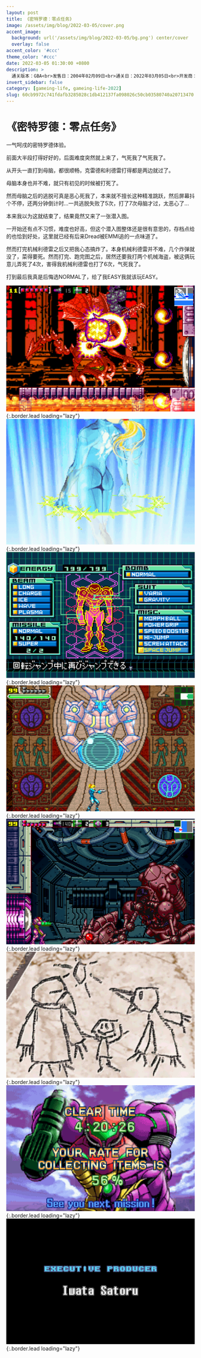 ```yaml
---
layout: post
title: 《密特罗德：零点任务》
image: /assets/img/blog/2022-03-05/cover.png
accent_image: 
  background: url('/assets/img/blog/2022-03-05/bg.png') center/cover
  overlay: false
accent_color: '#ccc'
theme_color: '#ccc'
date: 2022-03-05 01:30:00 +0800
description: >
  通关版本：GBA<br>发售日：2004年02月09日<br>通关日：2022年03月05日<br>开发商：Nintendo<br>发行商：Nintendo
invert_sidebar: false
category: [gameing-life, gameing-life-2022]
slug: 60cb9972c741fdafb3285028c1db412137fa098026c50cb03580740a20713470
---
```


# 《密特罗德：零点任务》

一气呵戌的密特罗德体验。

前面大半段打得好好的，后面难度突然就上来了，气死我了气死我了。

从开头一直打到母脑，都很顺畅，克雷德和利德雷打得都是两边就过了。

母脑本身也并不难，就只有初见的时候被打死了。

然而母脑之后的逃脱可真是恶心死我了，本来就不擅长这种精准跳跃，然后屏幕抖个不停，还两分钟倒计时...一共逃脱失败了5次，打了7次母脑才过，太恶心了...

本来我以为这就结束了，结果竟然又来了一张潜入图。

一开始还有点不习惯，难度也好高，但这个潜入图整体还是很有意思的，存档点给的也恰到好处，这里就已经有后来Dread被EMMI追的一点味道了。

然而打完机械利德雷之后又把我心态搞炸了。本身机械利德雷并不难，几个炸弹就没了，菜得要死。然而打完、跑完图之后，居然还要我打两个机械海盗，被这俩玩意儿弄死了4次，害得我机械利德雷也打了6次，气死我了。

打到最后我真是后悔选NORMAL了，给了我EASY我就该玩EASY。

![](/assets/img/blog/2022-03-05/1.png){:.border.lead loading="lazy"}
![](/assets/img/blog/2022-03-05/2.png){:.border.lead loading="lazy"}
![](/assets/img/blog/2022-03-05/3.png){:.border.lead loading="lazy"}
![](/assets/img/blog/2022-03-05/4.png){:.border.lead loading="lazy"}
![](/assets/img/blog/2022-03-05/5.png){:.border.lead loading="lazy"}
![](/assets/img/blog/2022-03-05/6.png){:.border.lead loading="lazy"}
![](/assets/img/blog/2022-03-05/7.png){:.border.lead loading="lazy"}
![](/assets/img/blog/2022-03-05/8.png){:.border.lead loading="lazy"}

